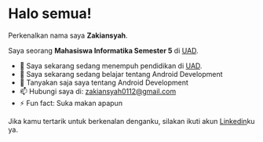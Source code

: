 # Halo semua! 

Perkenalkan nama saya **Zakiansyah**.

Saya seorang **Mahasiswa Informatika Semester 5** di [UAD](https://uad.ac.id/en/).

- 🔭 Saya sekarang sedang menempuh pendidikan di [UAD](https://uad.ac.id/en/).
- 🌱 Saya sekarang sedang belajar tentang Android Development
- 💬 Tanyakan saja saya tentang Android Development
- 📫 Hubungi saya di: zakiansyah0112@gmail.com
- ⚡ Fun fact: Suka makan apapun

Jika kamu tertarik untuk berkenalan denganku, silakan ikuti akun [Linkedin](https://www.linkedin.com/in/zaki-ansyah-5b5b85225/)ku ya.





